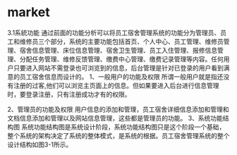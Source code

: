 # market

3.1系統功能
通过前面的功能分析可以将员工宿舍管理系统的功能分为管理员、员工和维修员三个部分，系统的主要功能包括首页、个人中心、员工管理、维修员管理、宿舍信息管理、床位信息管理、宿舍卫生管理、员工入住管理、报修信息管理、分配任务管理、维修反馈管理、缴费中心管理、缴费记录管理等内容。任何用户只要进入网站不需登录也可浏览到的信息，后台管理是针对已登录的用户看到满意的员工宿舍信息而设计的。
1、一般用户的功能及权限
所谓一般用户就是指还没有注册的过客,他们可以浏览主页面上的信息。但如果要进入后台进行信息管理时，要登录注册，只有注册成功才有的权限。

2、管理员的功能及权限
用户信息的添加和管理，员工宿舍详细信息添加和管理和文档信息添加和管理以及网站信息管理，这些都是管理员的功能。
3、系统功能结构图
系统功能结构图是系统设计阶段，系统功能结构图只是这个阶段一个基础，整个系统的架构决定了系统的整体模式，是系统的根据。员工宿舍管理系统的整个设计结构如图3-1所示。
